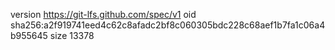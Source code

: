 version https://git-lfs.github.com/spec/v1
oid sha256:a2f919741eed4c62c8afadc2bf8c060305bdc228c68aef1b7fa1c06a4b955645
size 13378
